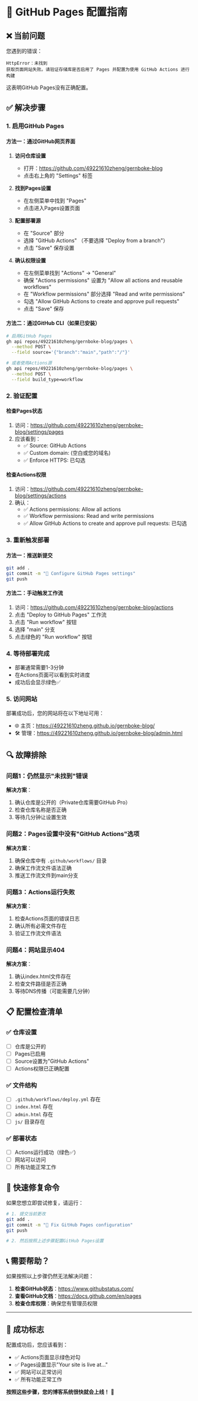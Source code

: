 # 🔧 GitHub Pages 配置指南

## ❌ 当前问题

您遇到的错误：
```
HttpError：未找到
获取页面网站失败。请验证存储库是否启用了 Pages 并配置为使用 GitHub Actions 进行构建
```

这表明GitHub Pages没有正确配置。

## ✅ 解决步骤

### 1. 启用GitHub Pages

#### 方法一：通过GitHub网页界面

1. **访问仓库设置**
   - 打开：https://github.com/49221610zheng/gernboke-blog
   - 点击右上角的 "Settings" 标签

2. **找到Pages设置**
   - 在左侧菜单中找到 "Pages"
   - 点击进入Pages设置页面

3. **配置部署源**
   - 在 "Source" 部分
   - 选择 "GitHub Actions" （不要选择 "Deploy from a branch"）
   - 点击 "Save" 保存设置

4. **确认权限设置**
   - 在左侧菜单找到 "Actions" → "General"
   - 确保 "Actions permissions" 设置为 "Allow all actions and reusable workflows"
   - 在 "Workflow permissions" 部分选择 "Read and write permissions"
   - 勾选 "Allow GitHub Actions to create and approve pull requests"
   - 点击 "Save" 保存

#### 方法二：通过GitHub CLI（如果已安装）

```bash
# 启用GitHub Pages
gh api repos/49221610zheng/gernboke-blog/pages \
  --method POST \
  --field source='{"branch":"main","path":"/"}'

# 或者使用Actions源
gh api repos/49221610zheng/gernboke-blog/pages \
  --method POST \
  --field build_type=workflow
```

### 2. 验证配置

#### 检查Pages状态
1. 访问：https://github.com/49221610zheng/gernboke-blog/settings/pages
2. 应该看到：
   - ✅ Source: GitHub Actions
   - ✅ Custom domain: (空白或您的域名)
   - ✅ Enforce HTTPS: 已勾选

#### 检查Actions权限
1. 访问：https://github.com/49221610zheng/gernboke-blog/settings/actions
2. 确认：
   - ✅ Actions permissions: Allow all actions
   - ✅ Workflow permissions: Read and write permissions
   - ✅ Allow GitHub Actions to create and approve pull requests: 已勾选

### 3. 重新触发部署

#### 方法一：推送新提交
```bash
git add .
git commit -m "🔧 Configure GitHub Pages settings"
git push
```

#### 方法二：手动触发工作流
1. 访问：https://github.com/49221610zheng/gernboke-blog/actions
2. 点击 "Deploy to GitHub Pages" 工作流
3. 点击 "Run workflow" 按钮
4. 选择 "main" 分支
5. 点击绿色的 "Run workflow" 按钮

### 4. 等待部署完成

- 部署通常需要1-3分钟
- 在Actions页面可以看到实时进度
- 成功后会显示绿色✅

### 5. 访问网站

部署成功后，您的网站将在以下地址可用：
- 🌐 主页：https://49221610zheng.github.io/gernboke-blog/
- 🛠️ 管理：https://49221610zheng.github.io/gernboke-blog/admin.html

## 🔍 故障排除

### 问题1：仍然显示"未找到"错误

**解决方案**：
1. 确认仓库是公开的（Private仓库需要GitHub Pro）
2. 检查仓库名称是否正确
3. 等待几分钟让设置生效

### 问题2：Pages设置中没有"GitHub Actions"选项

**解决方案**：
1. 确保仓库中有 `.github/workflows/` 目录
2. 确保工作流文件语法正确
3. 推送工作流文件到main分支

### 问题3：Actions运行失败

**解决方案**：
1. 检查Actions页面的错误日志
2. 确认所有必需文件存在
3. 验证工作流文件语法

### 问题4：网站显示404

**解决方案**：
1. 确认index.html文件存在
2. 检查文件路径是否正确
3. 等待DNS传播（可能需要几分钟）

## 📋 配置检查清单

### ✅ 仓库设置
- [ ] 仓库是公开的
- [ ] Pages已启用
- [ ] Source设置为"GitHub Actions"
- [ ] Actions权限已正确配置

### ✅ 文件结构
- [ ] `.github/workflows/deploy.yml` 存在
- [ ] `index.html` 存在
- [ ] `admin.html` 存在
- [ ] `js/` 目录存在

### ✅ 部署状态
- [ ] Actions运行成功（绿色✅）
- [ ] 网站可以访问
- [ ] 所有功能正常工作

## 🎯 快速修复命令

如果您想立即尝试修复，请运行：

```bash
# 1. 提交当前更改
git add .
git commit -m "🔧 Fix GitHub Pages configuration"
git push

# 2. 然后按照上述步骤配置GitHub Pages设置
```

## 📞 需要帮助？

如果按照以上步骤仍然无法解决问题：

1. **检查GitHub状态**：https://www.githubstatus.com/
2. **查看GitHub文档**：https://docs.github.com/en/pages
3. **检查仓库权限**：确保您有管理员权限

---

## 🎉 成功标志

配置成功后，您应该看到：
- ✅ Actions页面显示绿色对勾
- ✅ Pages设置显示"Your site is live at..."
- ✅ 网站可以正常访问
- ✅ 所有功能正常工作

**按照这些步骤，您的博客系统很快就会上线！** 🚀

